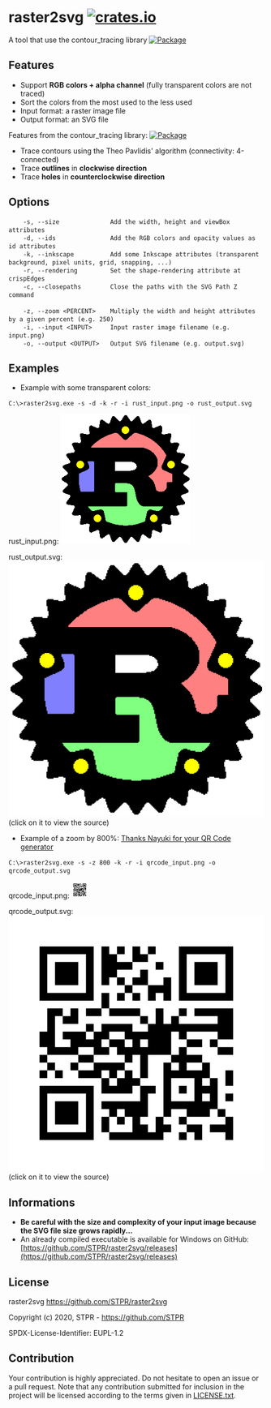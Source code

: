 # raster2svg [![crates.io][cratesio-img]][cratesio-url]

A tool that use the contour_tracing library [![Package][package-img]][package-url]

## Features

- Support **RGB colors + alpha channel** (fully transparent colors are not traced)
- Sort the colors from the most used to the less used
- Input format: a raster image file
- Output format: an SVG file

Features from the contour_tracing library: [![Package][package-img]][package-url]
- Trace contours using the Theo Pavlidis' algorithm (connectivity: 4-connected)
- Trace **outlines** in **clockwise direction**
- Trace **holes** in **counterclockwise direction**

## Options
```
    -s, --size              Add the width, height and viewBox attributes
    -d, --ids               Add the RGB colors and opacity values as id attributes
    -k, --inkscape          Add some Inkscape attributes (transparent background, pixel units, grid, snapping, ...)
    -r, --rendering         Set the shape-rendering attribute at crispEdges
    -c, --closepaths        Close the paths with the SVG Path Z command

    -z, --zoom <PERCENT>    Multiply the width and height attributes by a given percent (e.g. 250)
    -i, --input <INPUT>     Input raster image filename (e.g. input.png)
    -o, --output <OUTPUT>   Output SVG filename (e.g. output.svg)
```
## Examples

- Example with some transparent colors:

```
C:\>raster2svg.exe -s -d -k -r -i rust_input.png -o rust_output.svg
```
rust_input.png: [![rust_input.png][rust-input-img]][rust-input-url]

rust_output.svg: [![rust_output.svg][rust-output-img]][rust-output-url] (click on it to view the source)

- Example of a zoom by 800%: [Thanks Nayuki for your QR Code generator](https://www.nayuki.io/page/qr-code-generator-library)

```
C:\>raster2svg.exe -s -z 800 -k -r -i qrcode_input.png -o qrcode_output.svg
```
qrcode_input.png: [![qrcode_input.png][qrcode-input-img]][qrcode-input-url]

qrcode_output.svg: [![qrcode_output.svg][qrcode-output-img]][qrcode-output-url] (click on it to view the source)

## Informations

- **Be careful with the size and complexity of your input image because the SVG file size grows rapidly...**
- An already compiled executable is available for Windows on GitHub: [https://github.com/STPR/raster2svg/releases](https://github.com/STPR/raster2svg/releases)

## License

raster2svg
https://github.com/STPR/raster2svg

Copyright (c) 2020, STPR - https://github.com/STPR

SPDX-License-Identifier: EUPL-1.2

## Contribution

Your contribution is highly appreciated. Do not hesitate to open an issue or a
pull request. Note that any contribution submitted for inclusion in the project
will be licensed according to the terms given in [LICENSE.txt](LICENSE.txt).

[cratesio-img]: https://img.shields.io/crates/v/raster2svg.svg
[cratesio-url]: https://crates.io/crates/raster2svg
[package-img]: https://img.shields.io/crates/v/contour_tracing.svg
[package-url]: https://crates.io/crates/contour_tracing
[qrcode-input-img]: https://github.com/STPR/raster2svg/raw/master/example/qrcode_input.png
[qrcode-input-url]: https://github.com/STPR/raster2svg/raw/master/example/qrcode_input.png
[qrcode-output-img]: https://github.com/STPR/raster2svg/raw/master/example/qrcode_output.svg?sanitize=true
[qrcode-output-url]: https://github.com/STPR/raster2svg/raw/master/example/qrcode_output.svg
[rust-input-img]: https://github.com/STPR/raster2svg/raw/master/example/rust_input.png
[rust-input-url]: https://github.com/STPR/raster2svg/raw/master/example/rust_input.png
[rust-output-img]: https://github.com/STPR/raster2svg/raw/master/example/rust_output.svg?sanitize=true
[rust-output-url]: https://github.com/STPR/raster2svg/raw/master/example/rust_output.svg
